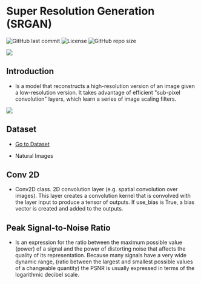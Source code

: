 # Super Resolution Generation (SRGAN)
![GitHub last commit](https://img.shields.io/github/last-commit/Ramseths/super-resolution-srgan)
![License](https://img.shields.io/github/license/Ramseths/super-resolution-srgan)
![GitHub repo size](https://img.shields.io/github/repo-size/Ramseths/super-resolution-srgan)

![](https://miro.medium.com/max/592/1*Hvz6470N58s0u93pjsp-yQ.png)

## Introduction

* Is a model that reconstructs a high-resolution version of an image given a low-resolution version. It takes advantage of efficient "sub-pixel convolution" layers, which learn a series of image scaling filters.

![](https://miro.medium.com/max/1400/1*HzJlV2c6XOzRyTojleJdGQ.jpeg)

## Dataset

* [Go to Dataset](https://www2.eecs.berkeley.edu/Research/Projects/CS/vision/grouping/BSR/)

* Natural Images

## Conv 2D

* Conv2D class. 2D convolution layer (e.g. spatial convolution over images). This layer creates a convolution kernel that is convolved with the layer input to produce a tensor of outputs. If use_bias is True, a bias vector is created and added to the outputs.

## Peak Signal-to-Noise Ratio
* Is an expression for the ratio between the maximum possible value (power) of a signal and the power of distorting noise that affects the quality of its representation.  Because many signals have a very wide dynamic range, (ratio between the largest and smallest possible values of a changeable quantity) the PSNR is usually expressed in terms of the logarithmic decibel scale.
